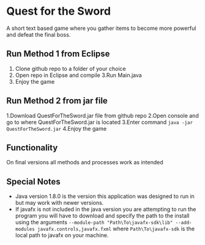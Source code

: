 # Quest for the Sword 
A short text based game where you gather items to become more powerful and defeat the final boss.

## Run Method 1 from Eclipse
1. Clone github repo to a folder of your choice
2. Open repo in Eclipse and compile
3.Run Main.java
4. Enjoy the game

## Run Method 2 from jar file
1.Download QuestForTheSword.jar file from github repo
2.Open console and go to where QuestForTheSword.jar is located
3.Enter command `java -jar QuestForTheSword.jar`
4.Enjoy the game

## Functionality
On final versions all methods and processes work as intended

## Special Notes
- Java version 1.8.0 is the version this application was designed to run in but may work with newer versions.
- If javafx is not included in the java version you are attempting to run the program you will have to download and specify the path to the install using the arguments `--module-path "Path\To\javafx-sdk\lib" --add-modules javafx.controls,javafx.fxml` where `Path\To\javafx-sdk` is the local path to javafx on your machine.


